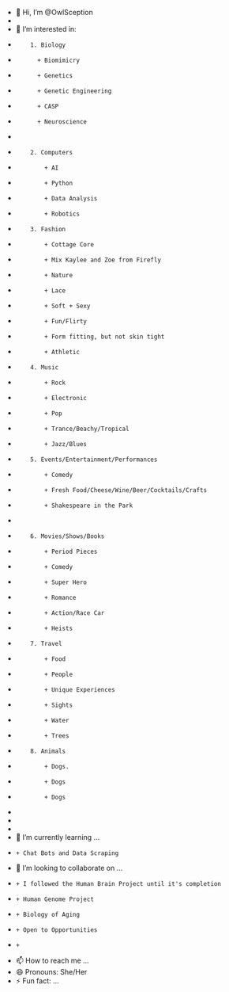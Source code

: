 - 👋 Hi, I’m @OwlSception
- 
- 👀 I’m interested in:
-         1. Biology
-           + Biomimicry
-           + Genetics
-           + Genetic Engineering
-           + CASP
-           + Neuroscience
- 
-         2. Computers
-             + AI
-             + Python
-             + Data Analysis
-             + Robotics
-         3. Fashion
-             + Cottage Core
-             + Mix Kaylee and Zoe from Firefly
-             + Nature
-             + Lace
-             + Soft + Sexy
-             + Fun/Flirty
-             + Form fitting, but not skin tight
-             + Athletic
-         4. Music
-             + Rock
-             + Electronic
-             + Pop
-             + Trance/Beachy/Tropical
-             + Jazz/Blues
-         5. Events/Entertainment/Performances
-             + Comedy
-             + Fresh Food/Cheese/Wine/Beer/Cocktails/Crafts
-             + Shakespeare in the Park
- 
-         6. Movies/Shows/Books
-             + Period Pieces
-             + Comedy
-             + Super Hero
-             + Romance
-             + Action/Race Car
-             + Heists
-         7. Travel
-             + Food
-             + People
-             + Unique Experiences
-             + Sights
-             + Water
-             + Trees
-         8. Animals
-             + Dogs.
-             + Dogs
-             + Dogs
-          
-             
-     
- 🌱 I’m currently learning ...
-     + Chat Bots and Data Scraping
- 💞️ I’m looking to collaborate on ...
-     + I followed the Human Brain Project until it's completion
-     + Human Genome Project
-     + Biology of Aging
-     + Open to Opportunities
-     + 
- 📫 How to reach me ...
- 😄 Pronouns: She/Her
- ⚡ Fun fact: ...

<!---
OwlSception/OwlSception is a ✨ special ✨ repository because its `README.md` (this file) appears on your GitHub profile.
You can click the Preview link to take a look at your changes.
--->

